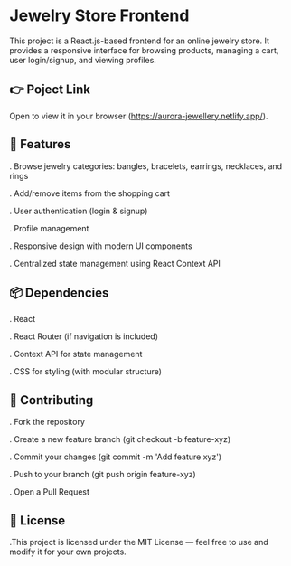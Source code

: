 # Jewelry Store Frontend

This project is a React.js-based frontend for an online jewelry store. It provides a responsive interface for browsing products, managing a cart, user login/signup, and viewing profiles.

## 👉 Poject Link

Open to view it in your browser (https://aurora-jewellery.netlify.app/).

## 🚀 Features

. Browse jewelry categories: bangles, bracelets, earrings, necklaces, and rings

. Add/remove items from the shopping cart

. User authentication (login & signup)

. Profile management

. Responsive design with modern UI components

. Centralized state management using React Context API

## 📦 Dependencies

. React

. React Router (if navigation is included)

. Context API for state management

. CSS for styling (with modular structure)

## 🤝 Contributing

. Fork the repository

. Create a new feature branch (git checkout -b feature-xyz)

. Commit your changes (git commit -m 'Add feature xyz')

. Push to your branch (git push origin feature-xyz)

. Open a Pull Request

## 📜 License

.This project is licensed under the MIT License — feel free to use and modify it for your own projects.

